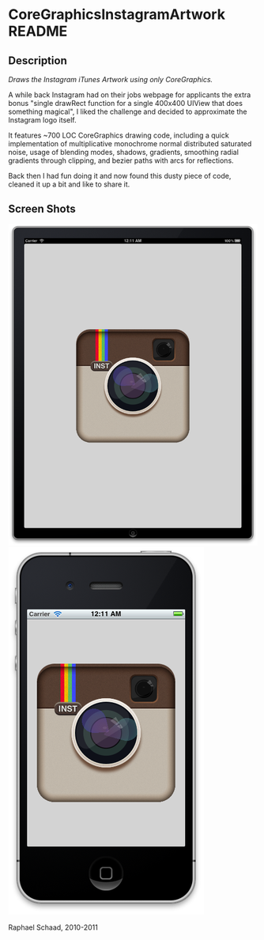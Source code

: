 # CoreGraphicsInstagramArtwork README #

## Description ##
*Draws the Instagram iTunes Artwork using only CoreGraphics.*

A while back Instagram had on their jobs webpage for applicants the extra bonus "single drawRect function for a single 400x400 UIView that does something magical", I liked the challenge and decided to approximate the Instagram logo itself.

It features ~700 LOC CoreGraphics drawing code, including a quick implementation of multiplicative monochrome normal distributed saturated noise, usage of blending modes, shadows, gradients, smoothing radial gradients through clipping, and bezier paths with arcs for reflections.

Back then I had fun doing it and now found this dusty piece of code, cleaned it up a bit and like to share it.

## Screen Shots ##
![Screen Shot iPad](https://github.com/raphaelschaad/CoreGraphicsInstagramArtwork/raw/master/Misc/CoreGraphicsInstagramArtworkScreenShotiPad.png)
![Screen Shot iPhone](https://github.com/raphaelschaad/CoreGraphicsInstagramArtwork/raw/master/Misc/CoreGraphicsInstagramArtworkScreenShotiPhone.png)


Raphael Schaad, 2010-2011
